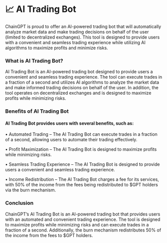 # 📈 AI Trading Bot

ChainGPT is proud to offer an AI-powered trading bot that will automatically analyze market data and make trading decisions on behalf of the user (limited to decentralized exchanges). This tool is designed to provide users with a convenient and seamless trading experience while utilizing AI algorithms to maximize profits and minimize risks.

### What is AI Trading Bot?

AI Trading Bot is an AI-powered trading bot designed to provide users a convenient and seamless trading experience. The tool can execute trades in a fraction of a second and utilizes AI algorithms to analyze the market data and make informed trading decisions on behalf of the user. In addition, the tool operates on decentralized exchanges and is designed to maximize profits while minimizing risks.

### Benefits of AI Trading Bot

#### AI Trading Bot provides users with several benefits, such as:

• Automated Trading – The AI Trading Bot can execute trades in a fraction of a second, allowing users to automate their trading effectively.

• Profit Maximization – The AI Trading Bot is designed to maximize profits while minimizing risks.

• Seamless Trading Experience – The AI Trading Bot is designed to provide users a convenient and seamless trading experience.

• Income Redistribution – The AI Trading Bot charges a fee for its services, with 50% of the income from the fees being redistributed to $GPT holders via the burn mechanism.

### Conclusion

ChainGPT’s AI Trading Bot is an AI-powered trading bot that provides users with an automated and convenient trading experience. The tool is designed to maximize profits while minimizing risks and can execute trades in a fraction of a second. Additionally, the burn mechanism redistributes 50% of the income from the fees to $GPT holders.
